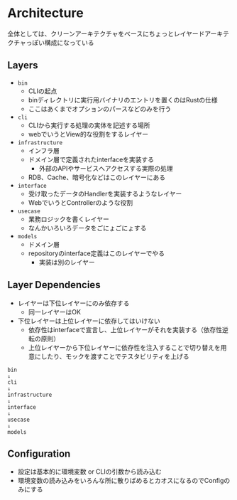 # Architecture

全体としては、クリーンアーキテクチャをベースにちょっとレイヤードアーキテクチャっぽい構成になっている

## Layers

- `bin`
  - CLIの起点
  - binディレクトリに実行用バイナリのエントリを置くのはRustの仕様
  - ここはあくまでオプションのパースなどのみを行う
- `cli`
  - CLIから実行する処理の実体を記述する場所
  - webでいうとView的な役割をするレイヤー
- `infrastructure`
  - インフラ層
  - ドメイン層で定義されたinterfaceを実装する
    - 外部のAPIやサービスへアクセスする実際の処理
  - RDB、Cache、暗号化などはこのレイヤーにある
- `interface`
  - 受け取ったデータのHandlerを実装するようなレイヤー
  - WebでいうとControllerのような役割
- `usecase`
  - 業務ロジックを書くレイヤー
  - なんかいろいろデータをごにょごにょする
- `models`
  - ドメイン層
  - repositoryのinterface定義はこのレイヤーでやる
    - 実装は別のレイヤー

## Layer Dependencies

- レイヤーは下位レイヤーにのみ依存する
  - 同一レイヤーはOK
- 下位レイヤーは上位レイヤーに依存してはいけない
  - 依存性はinterfaceで宣言し、上位レイヤーがそれを実装する（依存性逆転の原則）
  - 上位レイヤーから下位レイヤーに依存性を注入することで切り替えを用意にしたり、モックを渡すことでテスタビリティを上げる

```
bin
↓
cli
↓
infrastructure
↓
interface
↓
usecase
↓
models
```

## Configuration

- 設定は基本的に環境変数 or CLIの引数から読み込む
- 環境変数の読み込みをいろんな所に散りばめるとカオスになるのでConfigのみにする
